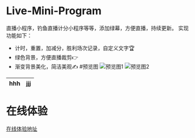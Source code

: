 # Live-Mini-Program
直播小程序，钓鱼直播计分小程序等等，添加绿幕，方便直播，持续更新。
实现功能如下：
- 计时，重置，加减分，胜利场次记录，自定义文字🏆
- 绿色背景，方便直播裁剪👉
- 渐变背景美化，简洁美观✍️
#预览图
![预览图1](https://cdn.staticaly.com/gh/Sunhaha520/picx-images-hosting@master/img/diaoyu.dvivoojnc28.webp)
![预览图2](https://cdn.staticaly.com/gh/Sunhaha520/picx-images-hosting@master/img/微信图片_20230413153320.1eqbro3htjxc.webp)



|   hhh   |   jjj   |
| ---- | ---- |


# 在线体验    


[在线体验地址](https://www.wulihub.com.cn/gc/Qoy3yo/index.html)
